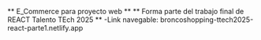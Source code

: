 
** E_Commerce para proyecto web **
** Forma parte del trabajo final de REACT Talento TEch 2025 **
-Link navegable: broncoshopping-ttech2025-react-parte1.netlify.app
